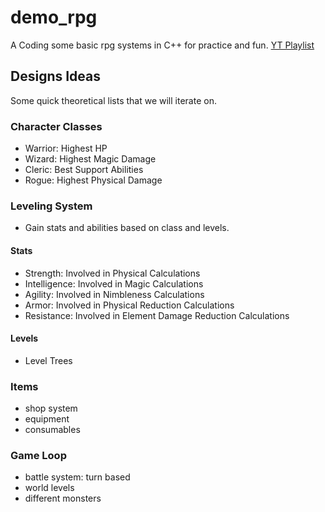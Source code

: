 # demo_rpg

A Coding some basic rpg systems in C++ for practice and fun.
[YT Playlist](https://www.youtube.com/playlist?list=PLalVdRk2RC6pqOVxRNj5Uui7FN4r-WorM)

## Designs Ideas

Some quick theoretical lists that we will iterate on.

### Character Classes

- Warrior: Highest HP
- Wizard: Highest Magic Damage
- Cleric: Best Support Abilities
- Rogue: Highest Physical Damage

### Leveling System

- Gain stats and abilities based on class and levels.

#### Stats

- Strength: Involved in Physical Calculations
- Intelligence: Involved in Magic Calculations
- Agility: Involved in Nimbleness Calculations 
- Armor: Involved in Physical Reduction Calculations
- Resistance: Involved in Element Damage Reduction Calculations

#### Levels

- Level Trees

### Items

- shop system
- equipment
- consumables

### Game Loop

- battle system: turn based
- world levels
- different monsters
